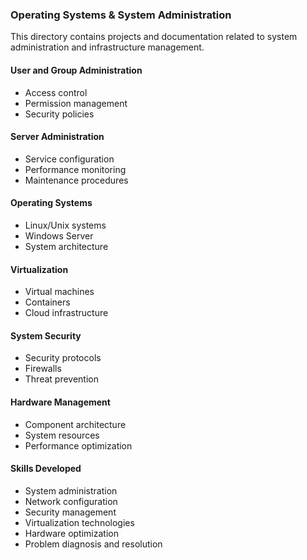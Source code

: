 ### Operating Systems & System Administration
This directory contains projects and documentation related to system administration and infrastructure management.

#### User and Group Administration
  - Access control
  - Permission management
  - Security policies

#### Server Administration
  - Service configuration
  - Performance monitoring
  - Maintenance procedures

#### Operating Systems
  - Linux/Unix systems
  - Windows Server
  - System architecture

#### Virtualization
  - Virtual machines
  - Containers
  - Cloud infrastructure

#### System Security
  - Security protocols
  - Firewalls
  - Threat prevention

#### Hardware Management
  - Component architecture
  - System resources
  - Performance optimization

#### Skills Developed
  - System administration
  - Network configuration
  - Security management
  - Virtualization technologies
  - Hardware optimization
  - Problem diagnosis and resolution